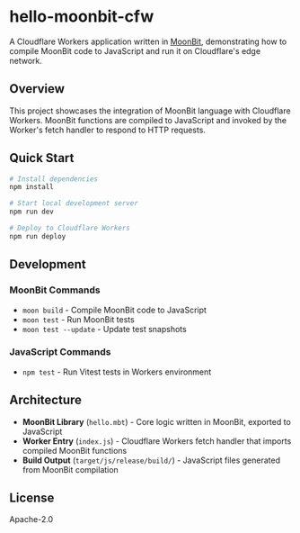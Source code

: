 # hello-moonbit-cfw

A Cloudflare Workers application written in [MoonBit](https://www.moonbitlang.com/), demonstrating how to compile MoonBit code to JavaScript and run it on Cloudflare's edge network.

## Overview

This project showcases the integration of MoonBit language with Cloudflare Workers. MoonBit functions are compiled to JavaScript and invoked by the Worker's fetch handler to respond to HTTP requests.

## Quick Start

```bash
# Install dependencies
npm install

# Start local development server
npm run dev

# Deploy to Cloudflare Workers
npm run deploy
```

## Development

### MoonBit Commands
- `moon build` - Compile MoonBit code to JavaScript
- `moon test` - Run MoonBit tests
- `moon test --update` - Update test snapshots

### JavaScript Commands
- `npm test` - Run Vitest tests in Workers environment

## Architecture

- **MoonBit Library** (`hello.mbt`) - Core logic written in MoonBit, exported to JavaScript
- **Worker Entry** (`index.js`) - Cloudflare Workers fetch handler that imports compiled MoonBit functions
- **Build Output** (`target/js/release/build/`) - JavaScript files generated from MoonBit compilation

## License

Apache-2.0